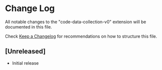 # Change Log

All notable changes to the "code-data-collection-v0" extension will be documented in this file.

Check [Keep a Changelog](http://keepachangelog.com/) for recommendations on how to structure this file.

## [Unreleased]

- Initial release